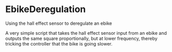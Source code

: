 # EbikeDeregulation
Using the hall effect sensor to deregulate an ebike

A very simple script that takes the hall effect sensor input from an ebike and outputs the same square proportionally, but at lower frequency, thereby tricking the controller that the bike is going slower. 
